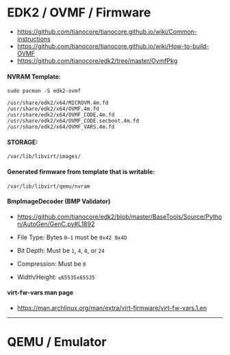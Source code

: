 # EDK2 / OVMF / Firmware

- https://github.com/tianocore/tianocore.github.io/wiki/Common-instructions
- https://github.com/tianocore/tianocore.github.io/wiki/How-to-build-OVMF
- https://github.com/tianocore/edk2/tree/master/OvmfPkg

#### NVRAM Template:

```
sudo pacman -S edk2-ovmf
```

```
/usr/share/edk2/x64/MICROVM.4m.fd
/usr/share/edk2/x64/OVMF.4m.fd
/usr/share/edk2/x64/OVMF_CODE.4m.fd
/usr/share/edk2/x64/OVMF_CODE.secboot.4m.fd
/usr/share/edk2/x64/OVMF_VARS.4m.fd
```

#### STORAGE:

```
/var/lib/libvirt/images/
```

#### Generated firmware from template that is writable:

```
/var/lib/libvirt/qemu/nvram
```

#### BmpImageDecoder (BMP Validator)

- https://github.com/tianocore/edk2/blob/master/BaseTools/Source/Python/AutoGen/GenC.py#L1892

- File Type: Bytes `0–1` must be `0x42 0x4D`
- Bit Depth: Must be `1`, `4`, `8`, or `24`
- Compression: Must be `0`
- Width/Height: `≤65535x65535`

#### virt-fw-vars man page

- https://man.archlinux.org/man/extra/virt-firmware/virt-fw-vars.1.en




---

# QEMU / Emulator


